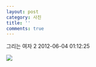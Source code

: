 ```yaml
---
layout: post
category: 사진
title: ''
comments: true
---
```

그리는 여자 2
2012-06-04 01:12:25


  

![][link0]

  


[link0]:https://t1.daumcdn.net/cfile/tistory/13641A4B4FCB8CD31D
